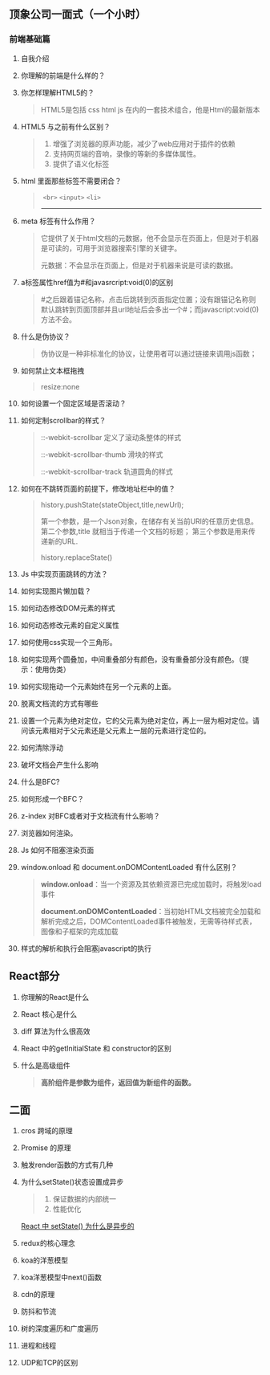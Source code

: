 ## 顶象公司一面式（一个小时）

### 前端基础篇

1. 自我介绍

2. 你理解的前端是什么样的？

3. 你怎样理解HTML5的？

   > HTML5是包括 css html js 在内的一套技术组合，他是Html的最新版本

4. HTML5 与之前有什么区别？

   > 1. 增强了浏览器的原声功能，减少了web应用对于插件的依赖
   > 2. 支持网页端的音响，录像的等新的多媒体属性。
   > 3. 提供了语义化标签

5. html 里面那些标签不需要闭合？

   > <img> `<br>` `<input>`  `<li>`  <hr>

6. meta 标签有什么作用？

   > 它提供了关于html文档的元数据，他不会显示在页面上，但是对于机器是可读的，可用于浏览器搜索引擎的关键字。
   >
   > 元数据：不会显示在页面上，但是对于机器来说是可读的数据。

7. a标签属性href值为#和javasrcript:void(0)的区别

   > #之后跟着锚记名称，点击后跳转到页面指定位置；没有跟锚记名称则默认跳转到页面顶部并且url地址后会多出一个#；而javascript:void(0)方法不会。

8. 什么是伪协议？

   > 伪协议是一种非标准化的协议，让使用者可以通过链接来调用js函数； 

9. 如何禁止文本框拖拽

   > resize:none

10. 如何设置一个固定区域是否滚动？

11. 如何定制scrollbar的样式？

    > ::-webkit-scrollbar   定义了滚动条整体的样式
    >
    > ::-webkit-scrollbar-thumb 滑块的样式
    >
    > ::-webkit-scrollbar-track 轨道圆角的样式

12. 如何在不跳转页面的前提下，修改地址栏中的值？

    > history.pushState(stateObject,title,newUrl);
    >
    > 第一个参数，是一个Json对象，在储存有关当前URl的任意历史信息。
    >   第二个参数,title 就相当于传递一个文档的标题；
    >   第三个参数是用来传递新的URL.
    >
    > history.replaceState()

    

13. Js 中实现页面跳转的方法？

14. 如何实现图片懒加载？

15. 如何动态修改DOM元素的样式

16. 如何动态修改元素的自定义属性

17. 如何使用css实现一个三角形。

18. 如何实现两个圆叠加，中间重叠部分有颜色，没有重叠部分没有颜色。（提示：使用伪类）

19. 如何实现拖动一个元素始终在另一个元素的上面。

20. 脱离文档流的方式有哪些

21. 设置一个元素为绝对定位，它的父元素为绝对定位，再上一层为相对定位。请问该元素相对于父元素还是父元素上一层的元素进行定位的。

22. 如何清除浮动

23. 破坏文档会产生什么影响

24. 什么是BFC?

25. 如何形成一个BFC？

26. z-index 对BFC或者对于文档流有什么影响？

27. 浏览器如何渲染。

28. Js 如何不阻塞渲染页面

29. window.onload 和 document.onDOMContentLoaded 有什么区别？

    > **window.onload**：当一个资源及其依赖资源已完成加载时，将触发load事件
    >
    > **document.onDOMContentLoaded**：当初始HTML文档被完全加载和解析完成之后，DOMContentLoaded事件被触发，无需等待样式表，图像和子框架的完成加载

30. 样式的解析和执行会阻塞javascript的执行

## React部分

1. 你理解的React是什么

2. React 核心是什么

3. diff 算法为什么很高效

4. React 中的getInitialState 和 constructor的区别

5. 什么是高级组件

   > **高阶组件是参数为组件，返回值为新组件的函数。**

## 二面

1. cros 跨域的原理

2. Promise 的原理 

3. 触发render函数的方式有几种

4. 为什么setState()状态设置成异步

   > 1. 保证数据的内部统一
   > 2. 性能优化

   [ React 中 setState() 为什么是异步的](https://segmentfault.com/a/1190000013040438)

5. redux的核心理念

6. koa的洋葱模型

7. koa洋葱模型中next()函数

8. cdn的原理

9. 防抖和节流

10. 树的深度遍历和广度遍历

11. 进程和线程

12. UDP和TCP的区别